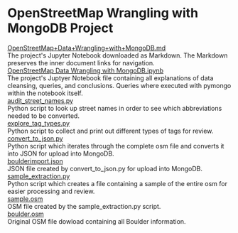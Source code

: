 # OpenStreetMap Wrangling with MongoDB Project

[OpenStreetMap+Data+Wrangling+with+MongoDB.md](https://github.com/yaskyj/data-wrangling/blob/master/OpenStreetMap%2BData%2BWrangling%2Bwith%2BMongoDB.md)  
The project's Jupyter Notebook downloaded as Markdown. The Markdown preserves the inner document links for navigation.  
[OpenStreetMap Data Wrangling with MongoDB.ipynb](https://github.com/yaskyj/data-wrangling/blob/master/OpenStreetMap%20Data%20Wrangling%20with%20MongoDB.ipynb)  
The project's Juptyer Notebook file containing all explanations of data cleansing, queries, and conclusions. Queries where executed with pymongo within the notebook itself.  
[audit_street_names.py](https://github.com/yaskyj/data-wrangling/blob/master/audit_street_names.py)  
Python script to look up street names in order to see which abbreviations needed to be converted.  
[explore_tag_types.py](https://github.com/yaskyj/data-wrangling/blob/master/explore_tag_types.py)  
Python script to collect and print out different types of tags for review.  
[convert_to_json.py](https://github.com/yaskyj/data-wrangling/blob/master/convert_to_json.py)  
Python script which iterates through the complete osm file and converts it into JSON for upload into MongoDB.  
[boulderimport.json](https://github.com/yaskyj/data-wrangling/blob/master/boulderimport.json)  
JSON file created by convert_to_json.py for upload into MongoDB.  
[sample_extraction.py](https://github.com/yaskyj/data-wrangling/blob/master/sample_extraction.py)  
Python script which creates a file containing a sample of the entire osm for easier processing and review.  
[sample.osm](https://github.com/yaskyj/data-wrangling/blob/master/sample.osm)  
OSM file created by the sample_extraction.py script.  
[boulder.osm](https://github.com/yaskyj/data-wrangling/blob/master/boulder.osm)  
Original OSM file dowload containing all Boulder information.